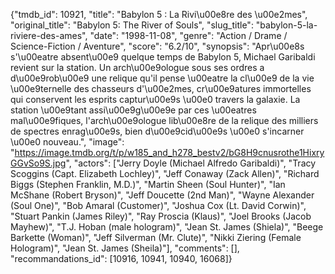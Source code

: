 {"tmdb_id": 10921, "title": "Babylon 5 : La Rivi\u00e8re des \u00e2mes", "original_title": "Babylon 5: The River of Souls", "slug_title": "babylon-5-la-riviere-des-ames", "date": "1998-11-08", "genre": "Action / Drame / Science-Fiction / Aventure", "score": "6.2/10", "synopsis": "Apr\u00e8s s'\u00eatre absent\u00e9 quelque temps de Babylon 5, Michael Garibaldi revient sur la station. Un arch\u00e9ologue sous ses ordres a d\u00e9rob\u00e9 une relique qu'il pense \u00eatre la cl\u00e9 de la vie \u00e9ternelle des chasseurs d'\u00e2mes, cr\u00e9atures immortelles qui conservent les esprits captur\u00e9s \u00e0 travers la galaxie. La station \u00e9tant assi\u00e9g\u00e9e par ces \u00eatres mal\u00e9fiques, l'arch\u00e9ologue lib\u00e8re de la relique des milliers de spectres enrag\u00e9s, bien d\u00e9cid\u00e9s \u00e0 s'incarner \u00e0 nouveau.", "image": "https://image.tmdb.org/t/p/w185_and_h278_bestv2/bG8H9cnusrothe1HixryGGvSo9S.jpg", "actors": ["Jerry Doyle (Michael Alfredo Garibaldi)", "Tracy Scoggins (Capt. Elizabeth Lochley)", "Jeff Conaway (Zack Allen)", "Richard Biggs (Stephen Franklin, M.D.)", "Martin Sheen (Soul Hunter)", "Ian McShane (Robert Bryson)", "Jeff Doucette (2nd Man)", "Wayne Alexander (Soul One)", "Bob Amaral (Customer)", "Joshua Cox (Lt. David Corwin)", "Stuart Pankin (James Riley)", "Ray Proscia (Klaus)", "Joel Brooks (Jacob Mayhew)", "T.J. Hoban (male hologram)", "Jean St. James (Shiela)", "Beege Barkette (Woman)", "Jeff Silverman (Mr. Clute)", "Nikki Ziering (Female Hologram)", "Jean St. James (Sheila)"], "comments": [], "recommandations_id": [10916, 10941, 10940, 16068]}